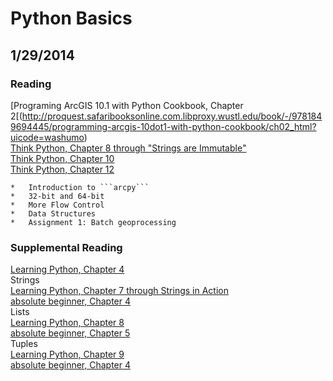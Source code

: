 # Python Basics  
## 1/29/2014

### Reading
[Programing ArcGIS 10.1 with Python Cookbook, Chapter 2[(http://proquest.safaribooksonline.com.libproxy.wustl.edu/book/-/9781849694445/programming-arcgis-10dot1-with-python-cookbook/ch02_html?uicode=washumo)  
[Think Python, Chapter 8 through "Strings are Immutable"](http://proquest.safaribooksonline.com.libproxy.wustl.edu/book/programming/python/9781449332006/8dot-strings/id695025?uicode=washumo)  
[Think Python, Chapter 10](http://proquest.safaribooksonline.com.libproxy.wustl.edu/book/programming/python/9781449332006/10dot-lists/id698583?uicode=washumo)  
[Think Python, Chapter 12](http://proquest.safaribooksonline.com.libproxy.wustl.edu/book/programming/python/9781449332006/12dot-tuples/id704963?uicode=washumo)  

    *   Introduction to ```arcpy```  
    *   32-bit and 64-bit  
    *   More Flow Control  
    *   Data Structures  
    *   Assignment 1: Batch geoprocessing  

### Supplemental Reading  
[Learning Python, Chapter 4](http://proquest.safaribooksonline.com.libproxy.wustl.edu/book/programming/python/9781449355722/iidot-types-and-operations/ch04_html?uicode=washumo)  
Strings  
[Learning Python, Chapter 7 through Strings in Action](http://proquest.safaribooksonline.com.libproxy.wustl.edu/book/programming/python/9781449355722/iidot-types-and-operations/ch07_html?uicode=washumo)  
[absolute beginner, Chapter 4](http://proquest.safaribooksonline.com.libproxy.wustl.edu/book/programming/python/1592000738/for-loops-strings-and-tuples-the-word-jumble-game/67?uicode=washumo)  
Lists  
[Learning Python, Chapter 8](http://proquest.safaribooksonline.com.libproxy.wustl.edu/book/programming/python/9781449355722/iidot-types-and-operations/ch08_html?uicode=washumo)  
[absolute beginner, Chapter 5](http://proquest.safaribooksonline.com.libproxy.wustl.edu/book/programming/python/1592000738/lists-and-dictionaries-the-hangman-game/94?uicode=washumo)  
Tuples  
[Learning Python, Chapter 9](http://proquest.safaribooksonline.com.libproxy.wustl.edu/book/programming/python/9781449355722/iidot-types-and-operations/ch09_html?uicode=washumo)  
[absolute beginner, Chapter 4](http://proquest.safaribooksonline.com.libproxy.wustl.edu/book/programming/python/1592000738/for-loops-strings-and-tuples-the-word-jumble-game/67?uicode=washumo)  
